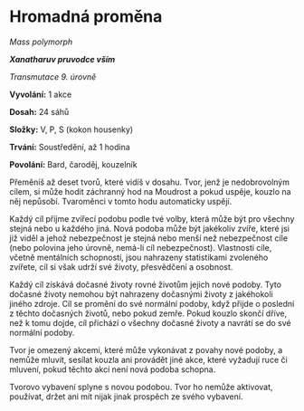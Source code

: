 # Hromadná proměna

*Mass polymorph*

***Xanatharuv pruvodce vším***

 *Transmutace 9. úrovně* 
 

**Vyvolání:** 1 akce

**Dosah:** 24 sáhů

**Složky:** V, P, S (kokon housenky)

**Trvání:** Soustředění, až 1 hodina

**Povolání:** Bard, čaroděj, kouzelník
 
Přeměníš až deset tvorů, které vidíš v dosahu. Tvor, jenž je nedobrovolným cílem, si může hodit záchranný hod na Moudrost a pokud uspěje, kouzlo na něj nepůsobí. Tvaroměnci v tomto hodu automaticky uspějí.

Každý cíl přijme zvířecí podobu podle tvé volby, která může být pro všechny stejná nebo u každého jiná. Nová podoba může být jakékoliv zvíře, které jsi již viděl a jehož nebezpečnost je stejná nebo menší než nebezpečnost cíle (nebo polovina jeho úrovně, nemá-li cíl nebezpečnost).
Vlastnosti cíle, včetně mentálních schopností, jsou nahrazeny statistikami zvoleného zvířete, cíl si však udrží své životy, přesvědčení a osobnost.

Každý cíl získává dočasné životy rovné životům jejich nové podoby. Tyto dočasné životy nemohou být nahrazeny dočasnými životy z jakéhokoli jiného zdroje. Cíl se promění do své normální podoby, když přijde o poslední z těchto dočasných životů, nebo pokud zemře. Pokud kouzlo skončí dříve, než k tomu dojde, cíl přichází o všechny dočasné životy a navrátí se do své normální podoby.

Tvor je omezený akcemi, které může vykonávat z povahy nové podoby, a nemůže mluvit, sesílat kouzla ani provádět jiné akce, které vyžadují ruce či mluvení, pokud těchto akcí není nová podoba schopna.

Tvorovo vybavení splyne s novou podobou. Tvor ho nemůže aktivovat, používat, držet ani mít nijak jinak prospěch ze svého vybavení.